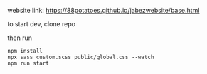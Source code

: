 website link: https://88potatoes.github.io/jabezwebsite/base.html

to start dev, clone repo

then run
```
npm install
npx sass custom.scss public/global.css --watch
npm run start
```